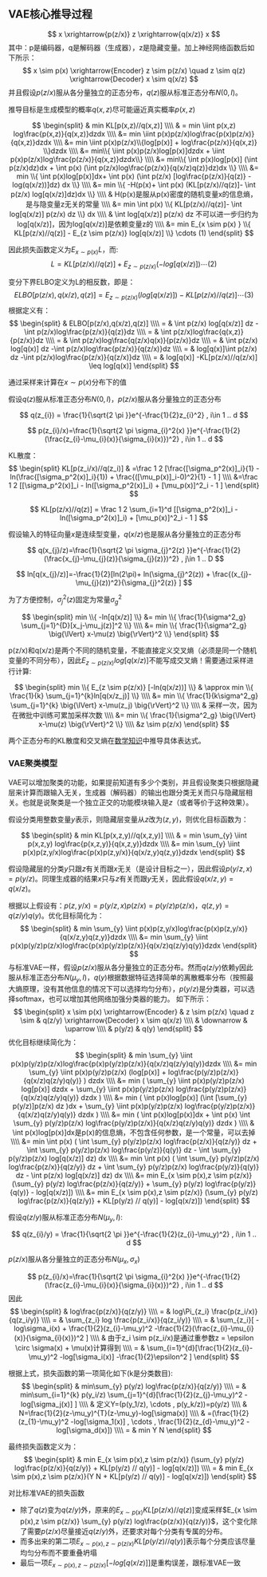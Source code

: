 ## VAE核心推导过程

$$
x 
\xrightarrow{p(z/x)} z
\xrightarrow{q(x/z)} x
$$
其中：p是编码器，q是解码器（生成器），z是隐藏变量。加上神经网络函数后如下所示：
$$
x \sim p(x) 
\xrightarrow{Encoder} z \sim p(z/x) \quad z \sim q(z)
\xrightarrow{Decoder} x \sim q(x/z)
$$
并且假设$p(z/x)$服从各分量独立的正态分布，$q(z)$服从标准正态分布$N(0,I)$。

推导目标是生成模型的概率$q(x,z)$尽可能逼近真实概率$p(x,z)$

$$
\begin{split}
& min KL[p(x,z)//q(x,z)]  \\\\
& = min \iint p(x,z) log\frac{p(x,z)}{q(x,z)}dzdx \\\\
&= min \iint p(x)p(z/x)log\frac{p(x)p(z/x)}{q(x,z)}dzdx \\\\
&= min \iint p(x)p(z/x)\\{log[p(x)] + log\frac{p(z/x)}{q(x,z)} \\}dzdx \\\\
&= min\\{ \iint p(x)p(z/x)log[p(x)]dzdx + \iint p(x)p(z/x)log\frac{p(z/x)}{q(x,z)}dzdx\\} \\\\
&= min\\{ \int p(x)log[p(x)] (\int p(z/x)dz)dx + \int p(x) (\int p(z/x)log\frac{p(z/x)}{q(x/z)q(z)}dz)dx  \\} \\\\
&= min \\{ \int p(x)log[p(x)]dx+ \int p(x) (\int p(z/x) [log\frac{p(z/x)}{q(z)} - log(q(x/z))]dz) dx \\} \\\\
&= min \\{ -H(p(x)+ \int p(x) (KL[p(z/x)//q(z)]- \int p(z/x) log[q(x/z)]dz)dx \\} \\\\
& H(p(x)是服从p(x)密度的随机变量x的信息熵，是与隐变量z无关的常量 \\\\
&= min \int p(x) \\{ KL[p(z/x)//q(z)]- \int log[q(x/z)] p(z/x) dz \\} dx  \\\\
& \int log[q(x/z)] p(z/x) dz 不可以进一步归约为log[q(x/z)]，因为log[q(x/z)]是依赖变量z的 \\\\
&= min E_{x \sim p(x) } \\{ KL[p(z/x)//q(z)] - E_{z \sim p(z/x)} log[q(x/z)] \\} \cdots (1)
\end{split} 
$$

因此损失函数定义为$E_{x \sim p(x) } L$，而:
$$
L = KL[p(z/x)//q(z)] + E_{z \sim p(z/x)}( -log[q(x/z)] ) \cdots (2)
$$

变分下界ELBO定义为L的相反数，即是：
$$
ELBO[p(z/x),q(x/z),q(z)] = E_{z \sim p(z/x)}(log[q(x/z)]) - KL[p(z/x)//q(z)] \cdots (3)
$$
根据定义有：
$$
\begin{split}
& ELBO[p(z/x),q(x/z),q(z)] \\\\
= & \int p(z/x) log[q(x/z)] dz -\int p(z/x)log\frac{p(z/x)}{q(z)}dz \\\\
= & \int p(z/x)log\frac{q(x,z)}{p(z/x)}dz \\\\
= & \int p(z/x)log\frac{q(z/x)q(x)}{p(z/x)}dz \\\\
= & \int p(z/x) log[q(x)] dz -\int p(z/x)log\frac{p(z/x)}{q(z/x)}dz \\\\
= & log[q(x)]\int p(z/x) dz -\int p(z/x)log\frac{p(z/x)}{q(z/x)}dz \\\\
= & log[q(x)] -KL[p(z/x)//q(z/x)] \leq log[q(x)]
\end{split} 
$$

通过采样来计算在$x \sim p(x)$分布下的值

假设$q(z)$服从标准正态分布$N(0,I)$，$p(z/x)$服从各分量独立的正态分布

$$
q(z_{i}) = \frac{1}{\sqrt{2 \pi }}e^{-\frac{1}{2}z_{i}^2} , i\in 1 .. d
$$

$$
p(z_{i}/x)=\frac{1}{\sqrt{2 \pi \sigma_{i}^2(x) }}e^{-\frac{1}{2}(\frac{z_{i}-\mu_{i}(x)}{\sigma_{i}(x)})^2}  , i\in 1 .. d
$$

KL散度：
$$
\begin{split}
KL[p(z_i/x)//q(z_i)] & =\frac 1 2 [\frac{[\sigma_p^2(x)]_i}{1} - ln(\frac{[\sigma_p^2(x)]_i}{1}) + \frac{([\mu_p(x)]_i-0)^2}{1} - 1 ] \\\\
&=\frac 1 2 [[\sigma_p^2(x)]_i - ln([\sigma_p^2(x)]_i) + [\mu_p(x)]^2_i - 1 ]
\end{split}
$$

$$
KL[p(z/x)//q(z)] = \frac 1 2 \sum_{i=1}^d  [[\sigma_p^2(x)]_i - ln([\sigma_p^2(x)]_i) + [\mu_p(x)]^2_i - 1 ]
$$


假设输入的特征向量$x$是连续型变量，$q(x/z)$也是服从各分量独立的正态分布

$$
q(x_{j}/z)=\frac{1}{\sqrt{2 \pi \sigma_{j}^2(z) }}e^{-\frac{1}{2}(\frac{x_{j}-\mu_{j}(z)}{\sigma_{j}(z)})^2}  , j\in 1 .. D
$$

$$
ln[q(x_{j}/z)]=-\frac{1}{2}[ln(2\pi)+ ln(\sigma_{j}^2(z)) + \frac{(x_{j}-\mu_{j}(z))^2}{\sigma_{j}^2(z)} ]
$$

为了方便控制，$\sigma_{j}^2(z)$固定为常量$\sigma^2_g$

$$
\begin{split}
min \\{ -ln[q(x/z)] \\} &= min \\{ \frac{1}{\sigma^2_g} \sum_{j=1}^{D}[x_j-\mu_j(z)]^2 \\} \\\\
&= min \\{ \frac{1}{\sigma^2_g} \big{\lVert} x-\mu(z) \big{\rVert}^2 \\}
\end{split}
$$

p(z/x)和q(x/z)是两个不同的随机变量，不能直接定义交叉熵（必须是同一个随机变量的不同分布），因此$E_{z \sim p(z/x)} log[q(x/z)]$不能写成交叉熵！需要通过采样进行计算:

$$
\begin{split}
min \\{ E_{z \sim p(z/x)} [-ln(q(x/z))] \\} & \approx min \\{ \frac{1}{k} \sum_{j=1}^{k}ln[q(x/z_j)] \\} \\\\
&= min \\{ \frac{1}{k\sigma^2_g} \sum_{j=1}^{k} \big{\lVert} x-\mu(z_j) \big{\rVert}^2 \\} \\\\
& 采样一次，因为在微批中训练可累加采样次数 \\\\
&= min \\{ \frac{1}{\sigma^2_g}  \big{\lVert} x-\mu(z) \big{\rVert}^2 \\} \\\\
&z \sim p(z/x)
\end{split}
$$

两个正态分布的KL散度和交叉熵在[数学知识](./数学知识.md)中推导具体表达式。


### VAE聚类模型
VAE可以增加聚类的功能，如果提前知道有多少个类别，并且假设聚类只根据隐藏层来计算而跟输入无关，生成器（解码器）的输出也跟分类无关而只与隐藏层相关。也就是说聚类是一个独立正交的功能模块输入是$z$（或者等价于这种效果）。

假设分类用整数变量$y$表示，则隐藏层变量从$z$改为$(z,y)$，则优化目标函数为：

$$
\begin{split}
& min KL[p(x,z,y)//q(x,z,y)]  \\\\
& = min \sum_{y} \iint p(x,z,y) log\frac{p(x,z,y)}{q(x,z,y)}dzdx \\\\
&= min \sum_{y} \iint p(x)p(z,y/x)log\frac{p(x)p(z,y/x)}{q(x/z,y)q(z,y)}dzdx
\end{split}
$$

假设隐藏层的分类$y$只跟$z$有关而跟$x$无关（是设计目标之一），因此假设$p(y/z,x)=p(y/z)$。同理生成器的结果$x$只与$z$有关而跟$y$无关，因此假设$q(x/z,y)=q(x/z)$。

根据以上假设有：$p(z,y/x)=p(y/z,x)p(z/x)=p(y/z)p(z/x)$，$q(z,y)=q(z/y)q(y)$。优化目标简化为：
$$
\begin{split}
& min \sum_{y} \iint p(x)p(z,y/x)log\frac{p(x)p(z,y/x)}{q(x/z,y)q(z,y)}dzdx  \\\\
&= min \sum_{y} \iint p(x)p(y/z)p(z/x)log\frac{p(x)p(y/z)p(z/x)}{q(x/z)q(z/y)q(y)}dzdx
\end{split}
$$
与标准VAE一样，假设$p(z/x)$服从各分量独立的正态分布。然而$q(z/y)$依赖y因此服从标准正态分布$N(\mu_y,I)$，$q(y)$根据数据特征选择简单的离散概率分布（按照最大熵原理，没有其他信息的情况下可以选择均匀分布），$p(y/z)$是分类器，可以选择softmax，也可以增加其他网络加强分类器的能力。
如下所示：
$$
\begin{split}
x \sim p(x) 
\xrightarrow{Encoder} & z \sim p(z/x) \quad z \sim & q(z/y)
\xrightarrow{Decoder} x \sim q(x/z) \\\\
 & \downarrow & \uparrow \\\\
& p(y/z) & q(y)
\end{split}
$$
优化目标继续简化为：
$$
\begin{split}
& min \sum_{y} \iint p(x)p(y/z)p(z/x)log\frac{p(x)p(y/z)p(z/x)}{q(x/z)q(z/y)q(y)}dzdx  \\\\
&= min \sum_{y} \iint p(x)p(y/z)p(z/x) (log[p(x)] + log\frac{p(y/z)p(z/x)}{q(x/z)q(z/y)q(y)} ) dzdx  \\\\
&= min ( \sum_{y} \iint p(x)p(y/z)p(z/x) log[p(x)] dzdx + \sum_{y} \iint p(x)p(y/z)p(z/x) log\frac{p(y/z)p(z/x)}{q(x/z)q(z/y)q(y)} dzdx ) \\\\
&= min ( \int p(x)log[p(x)] (\int [\sum_{y} p(y/z)]p(z/x) dz )dx + \sum_{y} \iint p(x)p(y/z)p(z/x) log\frac{p(y/z)p(z/x)}{q(x/z)q(z/y)q(y)} dzdx ) \\\\
&= min ( \int p(x)log[p(x)]dx + \int p(x) \int \sum_{y} p(y/z)p(z/x) log\frac{p(y/z)p(z/x)}{q(x/z)q(z/y)q(y)} dzdx ) \\\\
& \int p(x)log[p(x)]dx是p(x)的信息熵，不包含任何参数，是一个常量，可以去掉 \\\\
&= min \int p(x) ( \int \sum_{y} p(y/z)p(z/x) log\frac{p(z/x)}{q(z/y)} dz + \int \sum_{y} p(y/z)p(z/x) log\frac{p(y/z)}{q(y)} dz - \int \sum_{y} p(y/z)p(z/x) log[q(x/z)] dz) dx \\\\
&= min \int p(x) ( \int \sum_{y} p(y/z)p(z/x) log\frac{p(z/x)}{q(z/y)} dz + \int \sum_{y} p(y/z)p(z/x) log\frac{p(y/z)}{q(y)} dz - \int p(z/x) log[q(x/z)] dz) dx \\\\
&= min E_{x \sim p(x),z \sim p(z/x)} (\sum_{y} p(y/z) log\frac{p(z/x)}{q(z/y)} + \sum_{y} p(y/z) log\frac{p(y/z)}{q(y)} - log[q(x/z)]) \\\\
&= min E_{x \sim p(x),z \sim p(z/x)} (\sum_{y} p(y/z) log\frac{p(z/x)}{q(z/y)} + KL[p(y/z) // q(y)] - log[q(x/z)])
\end{split}
$$

假设$q(z/y)$服从标准正态分布$N(\mu_y,I)$:

$$
q(z_{i}/y) = \frac{1}{\sqrt{2 \pi }}e^{-\frac{1}{2}(z_{i}-\mu_y)^2} , i\in 1 .. d
$$

$p(z/x)$服从各分量独立的正态分布$N(\mu_x,\sigma_x)$

$$
p(z_{i}/x)=\frac{1}{\sqrt{2 \pi \sigma_{i}^2(x) }}e^{-\frac{1}{2}(\frac{z_{i}-\mu_{i}(x)}{\sigma_{i}(x)})^2}  , i\in 1 .. d
$$
因此
$$
\begin{split}
& log\frac{p(z/x)}{q(z/y)} \\\\
= & log\Pi_{z_i} \frac{p(z_i/x)}{q(z_i/y)} \\\\
= & \sum_{z_i} log \frac{p(z_i/x)}{q(z_i/y)} \\\\
= & \sum_{z_i}[ -log\sigma_i(x) + \frac{1}{2}(z_{i}-\mu_y)^2 -\frac{1}{2}(\frac{z_{i}-\mu_{i}(x)}{\sigma_{i}(x)})^2 ] \\\\
& 由于z_i \sim p(z_i/x)是通过重参数z = \epsilon \circ \sigma(x) + \mu(x)计算得到 \\\\
= & \sum_{i=1}^{d}[\frac{1}{2}(z_{i}-\mu_y)^2 -log[\sigma_i(x)] -\frac{1}{2}\epsilon^2 ]
\end{split}
$$


根据上式，损失函数的第一项简化如下(k是分类数目):
$$
\begin{split}
& min\sum_{y} p(y/z) log\frac{p(z/x)}{q(z/y)} \\\\
= & min\sum_{i=1}^{k} p(y_i/z) \sum_{j=1}^{d}[\frac{1}{2}(z_{j}-\mu_y)^2 -log[\sigma_j(x)] ] \\\\
 & 定义Y=(p(y_1/z), \cdots , p(y_k/z))=p(y/z) \\\\
 & N=\frac{1}{2}(z-\mu_y)^{T}(z-\mu_y)-log[\sigma(x)]  \\\\
 & =(\frac{1}{2}(z_{1}-\mu_y)^2 -log[\sigma_1(x)] , \cdots , \frac{1}{2}(z_{d}-\mu_y)^2 -log[\sigma_d(x)]) \\\\
= & min Y  N
\end{split}
$$

最终损失函数定义为：
$$
\begin{split}
& min E_{x \sim p(x),z \sim p(z/x)} (\sum_{y} p(y/z) log\frac{p(z/x)}{q(z/y)} + KL[p(y/z) // q(y)] - log[q(x/z)]) \\\\
= & min E_{x \sim p(x),z \sim p(z/x)}(Y  N + KL[p(y/z) // q(y)] - log[q(x/z)])
\end{split}
$$

对比标准VAE的损失函数
* 除了$q(z)$变为$q(z/y)$外，原来的$E_{x \sim p(x)}KL[p(z/x)//q(z)]$变成采样$E_{x \sim p(x),z \sim p(z/x)} \sum_{y} p(y/z) log\frac{p(z/x)}{q(z/y)}$，这个变化除了需要$p(z/x)$尽量接近$q(z/y)$外，还要求对每个分类有专属的分布。
* 而多出来的第二项$E_{x \sim p(x),z \sim p(z/x)} KL[p(y/z) // q(y)]$表示每个分类应该尽量均匀分布而不要重叠坍塌
* 最后一项$E_{x \sim p(x),z \sim p(z/x)}[- log[q(x/z)]]$是重构误差，跟标准VAE一致